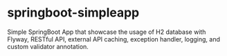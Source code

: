 # springboot-simpleapp
Simple SpringBoot App that showcase the usage of H2 database with Flyway, RESTful API, external API caching, exception handler, logging, and custom validator annotation.
